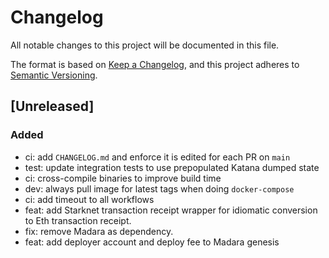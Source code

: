 # Changelog

All notable changes to this project will be documented in this file.

The format is based on [Keep a Changelog](https://keepachangelog.com/en/1.0.0/),
and this project adheres to
[Semantic Versioning](https://semver.org/spec/v2.0.0.html).

## [Unreleased]

### Added

- ci: add `CHANGELOG.md` and enforce it is edited for each PR on `main`
- test: update integration tests to use prepopulated Katana dumped state
- ci: cross-compile binaries to improve build time
- dev: always pull image for latest tags when doing `docker-compose`
- ci: add timeout to all workflows
- feat: add Starknet transaction receipt wrapper for idiomatic conversion to Eth
  transaction receipt.
- fix: remove Madara as dependency.
- feat: add deployer account and deploy fee to Madara genesis
